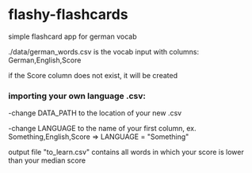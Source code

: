 # flashy-flashcards
simple flashcard app for german vocab


./data/german_words.csv is the vocab input with columns: German,English,Score

if the Score column does not exist, it will be created


### importing your own language .csv:
    
-change DATA_PATH to the location of your new .csv

-change LANGUAGE to the name of your first column, ex. Something,English,Score => LANGUAGE = "Something"
    


output file "to_learn.csv" contains all words in which your score is lower than your median score
